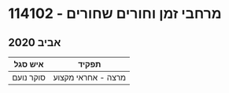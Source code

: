 # 114102 - מרחבי זמן וחורים שחורים

## אביב 2020

| איש סגל | תפקיד |
| ---- | ---- |
| סוקר נועם | מרצה - אחראי מקצוע |

